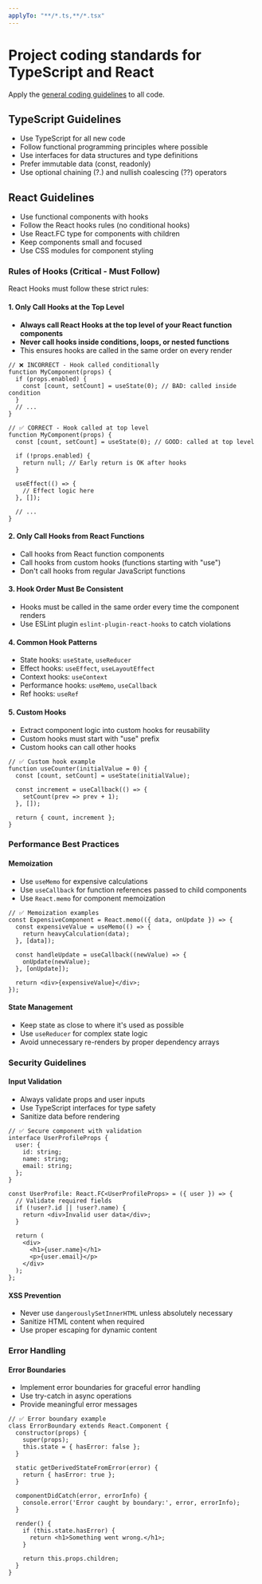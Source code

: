 ```yaml
---
applyTo: "**/*.ts,**/*.tsx"
---
```

# Project coding standards for TypeScript and React

Apply the [general coding guidelines](./general-coding.instructions.md) to all code.

## TypeScript Guidelines

- Use TypeScript for all new code
- Follow functional programming principles where possible
- Use interfaces for data structures and type definitions
- Prefer immutable data (const, readonly)
- Use optional chaining (?.) and nullish coalescing (??) operators

## React Guidelines

- Use functional components with hooks
- Follow the React hooks rules (no conditional hooks)
- Use React.FC type for components with children
- Keep components small and focused
- Use CSS modules for component styling

### Rules of Hooks (Critical - Must Follow)

React Hooks must follow these strict rules:

#### 1. Only Call Hooks at the Top Level
- **Always call React Hooks at the top level of your React function components**
- **Never call hooks inside conditions, loops, or nested functions**
- This ensures hooks are called in the same order on every render

```tsx
// ❌ INCORRECT - Hook called conditionally
function MyComponent(props) {
  if (props.enabled) {
    const [count, setCount] = useState(0); // BAD: called inside condition
  }
  // ...
}

// ✅ CORRECT - Hook called at top level
function MyComponent(props) {
  const [count, setCount] = useState(0); // GOOD: called at top level

  if (!props.enabled) {
    return null; // Early return is OK after hooks
  }

  useEffect(() => {
    // Effect logic here
  }, []);
  
  // ...
}
```

#### 2. Only Call Hooks from React Functions
- Call hooks from React function components
- Call hooks from custom hooks (functions starting with "use")
- Don't call hooks from regular JavaScript functions

#### 3. Hook Order Must Be Consistent
- Hooks must be called in the same order every time the component renders
- Use ESLint plugin `eslint-plugin-react-hooks` to catch violations

#### 4. Common Hook Patterns
- State hooks: `useState`, `useReducer`
- Effect hooks: `useEffect`, `useLayoutEffect`
- Context hooks: `useContext`
- Performance hooks: `useMemo`, `useCallback`
- Ref hooks: `useRef`

#### 5. Custom Hooks
- Extract component logic into custom hooks for reusability
- Custom hooks must start with "use" prefix
- Custom hooks can call other hooks

```tsx
// ✅ Custom hook example
function useCounter(initialValue = 0) {
  const [count, setCount] = useState(initialValue);
  
  const increment = useCallback(() => {
    setCount(prev => prev + 1);
  }, []);
  
  return { count, increment };
}
```

### Performance Best Practices

#### Memoization
- Use `useMemo` for expensive calculations
- Use `useCallback` for function references passed to child components
- Use `React.memo` for component memoization

```tsx
// ✅ Memoization examples
const ExpensiveComponent = React.memo(({ data, onUpdate }) => {
  const expensiveValue = useMemo(() => {
    return heavyCalculation(data);
  }, [data]);

  const handleUpdate = useCallback((newValue) => {
    onUpdate(newValue);
  }, [onUpdate]);

  return <div>{expensiveValue}</div>;
});
```

#### State Management
- Keep state as close to where it's used as possible
- Use `useReducer` for complex state logic
- Avoid unnecessary re-renders by proper dependency arrays

### Security Guidelines

#### Input Validation
- Always validate props and user inputs
- Use TypeScript interfaces for type safety
- Sanitize data before rendering

```tsx
// ✅ Secure component with validation
interface UserProfileProps {
  user: {
    id: string;
    name: string;
    email: string;
  };
}

const UserProfile: React.FC<UserProfileProps> = ({ user }) => {
  // Validate required fields
  if (!user?.id || !user?.name) {
    return <div>Invalid user data</div>;
  }

  return (
    <div>
      <h1>{user.name}</h1>
      <p>{user.email}</p>
    </div>
  );
};
```

#### XSS Prevention
- Never use `dangerouslySetInnerHTML` unless absolutely necessary
- Sanitize HTML content when required
- Use proper escaping for dynamic content

### Error Handling

#### Error Boundaries
- Implement error boundaries for graceful error handling
- Use try-catch in async operations
- Provide meaningful error messages

```tsx
// ✅ Error boundary example
class ErrorBoundary extends React.Component {
  constructor(props) {
    super(props);
    this.state = { hasError: false };
  }

  static getDerivedStateFromError(error) {
    return { hasError: true };
  }

  componentDidCatch(error, errorInfo) {
    console.error('Error caught by boundary:', error, errorInfo);
  }

  render() {
    if (this.state.hasError) {
      return <h1>Something went wrong.</h1>;
    }

    return this.props.children;
  }
}
```
